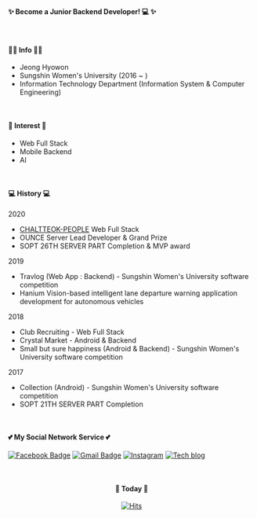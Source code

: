 #### ✨ Become a Junior Backend Developer! :computer: ✨ 

</br>

#### :ok_woman: Info :ok_woman:
* Jeong Hyowon
* Sungshin Women's University (2016 ~ )
* Information Technology Department (Information System & Computer Engineering)

</br>

#### :rainbow: Interest :rainbow:
* Web Full Stack
* Mobile Backend
* AI

</br>

#### :computer: History :computer:
2020
* [CHALTTEOK-PEOPLE](http://chaltteok-pp.cf/) Web Full Stack
* OUNCE Server Lead Developer & Grand Prize
* SOPT 26TH SERVER PART Completion & MVP award

2019
* Travlog (Web App : Backend) - Sungshin Women's University software competition 
* Hanium Vision-based intelligent lane departure warning application development for autonomous vehicles

2018
* Club Recruiting - Web Full Stack
* Crystal Market - Android & Backend
* Small but sure happiness (Android & Backend) - Sungshin Women's University software competition

2017
* Collection (Android) - Sungshin Women's University software competition
* SOPT 21TH SERVER PART Completion

</br>

#### :two_hearts: My Social Network Service :two_hearts:
<div>
  
[![Facebook Badge](https://img.shields.io/badge/facebook-1877f2?style=flat-square&logo=facebook&logoColor=white&link=https://www.facebook.com/profile.php?id=100021971311553)](https://www.facebook.com/profile.php?id=100021971311553)
[![Gmail Badge](https://img.shields.io/badge/Gmail-d14836?style=flat-square&logo=Gmail&logoColor=white&link=mailto:hyowon9252@gmail.com)](mailto:hyowon9252@gmail.com)
[![Instagram](https://img.shields.io/badge/instagram-%23E4405F.svg?&style=flat-square&logo=instagram&logoColor=white)](https://www.instagram.com/xoxhyoxx/)
[![Tech blog](https://img.shields.io/badge/-Tech%20Blog-black.svg?&style=flat-square&logo=github&logoColor=white)](https://hyoveloper.tistory.com/)	

<div>
  
<div align=center>

</br>

#### 👋 Today 👋
  
[![Hits](https://hits.seeyoufarm.com/api/count/incr/badge.svg?url=https://github.com/Jeong-Hyowon)](https://hits.seeyoufarm.com)
</div>
